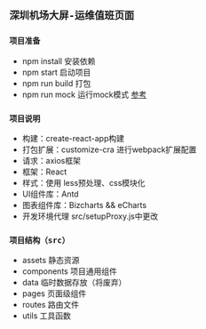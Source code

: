 ## `深圳机场大屏-运维值班页面`


### `项目准备`

- npm install 安装依赖
- npm start 启动项目
- npm run build 打包
- npm run mock 运行mock模式  [参考](https://blog.csdn.net/janyxh/article/details/103677586)

### `项目说明`

- 构建：create-react-app构建
- 打包扩展：customize-cra 进行webpack扩展配置
- 请求：axios框架
- 框架：React
- 样式：使用 less预处理、css模块化
- UI组件库：Antd
- 图表组件库：Bizcharts && eCharts
- 开发环境代理  src/setupProxy.js中更改

### `项目结构（src）`
 - assets 静态资源
 - components 项目通用组件
 - data 临时数据存放（将废弃）
 - pages 页面级组件
 - routes 路由文件
 - utils 工具函数
